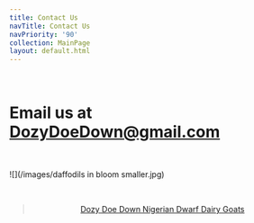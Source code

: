 ```yaml
---
title: Contact Us
navTitle: Contact Us
navPriority: '90'
collection: MainPage
layout: default.html
---
```

<br />

# Email us at   [ DozyDoeDown@gmail.com](DozyDoeDown@gmail.com)

<br />

![](/images/daffodils in bloom smaller.jpg)

<br />


<center><div class="fb-page" data-href="https://www.facebook.com/dozydoedown/" data-tabs="messages" data-width="500" data-small-header="false" data-adapt-container-width="true" data-hide-cover="true" data-show-facepile="false"><blockquote cite="https://www.facebook.com/dozydoedown/" class="fb-xfbml-parse-ignore"><a href="https://www.facebook.com/dozydoedown/">Dozy Doe Down Nigerian Dwarf Dairy Goats</a></blockquote></div></center>
